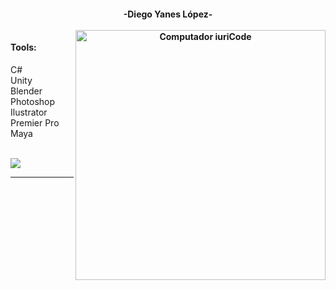
<h4 align="center">-Diego Yanes López-</h20>

<br>

<br>
<img src="https://1000logos.net/wp-content/uploads/2021/10/Unity-logo.png"(https://static-00.iconduck.com/assets.00/c-sharp-c-icon-1822x2048-wuf3ijab.png)" min-width="400px" max-width="400px" width="400px" align="right" alt="Computador iuriCode">

#### Tools:
C#
<br>
Unity
<br>
Blender
<br>
Photoshop
<br>
Ilustrator
<br>
Premier Pro
<br>
Maya

<br>



<div>
<a href = "mailto: dieya2003@gmail.com"><img loading="lazy" src="https://img.shields.io/badge/Gmail-D14836?style=for-the-badge&logo=gmail&logoColor=white" target="_blank"></a>
</div>

---
